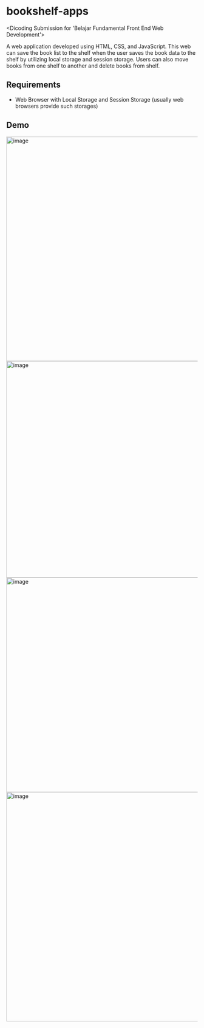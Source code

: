 # bookshelf-apps
&lt;Dicoding Submission for 'Belajar Fundamental Front End Web Development'> 

A web application developed using HTML, CSS, and JavaScript. This web can save the book list to the shelf when the user saves the book data to the shelf by utilizing local storage and session storage. Users can also move books from one shelf to another and delete books from shelf.

## Requirements
- Web Browser with Local Storage and Session Storage (usually web browsers provide such storages)

## Demo
<img width="590" alt="image" src="https://github.com/zask45/bookshelf-apps/assets/117462539/0e091751-d3b9-4054-8ce7-032a5fd90602">
<img width="569" alt="image" src="https://github.com/zask45/bookshelf-apps/assets/117462539/471f3359-cdb5-4705-b188-5382171fa5fa">
<img width="564" alt="image" src="https://github.com/zask45/bookshelf-apps/assets/117462539/fd633552-50f8-4bce-83ef-c1d54bce25cb">
<img width="603" alt="image" src="https://github.com/zask45/bookshelf-apps/assets/117462539/3dfa4427-5a77-4b84-9cda-4e68a16582a3">


